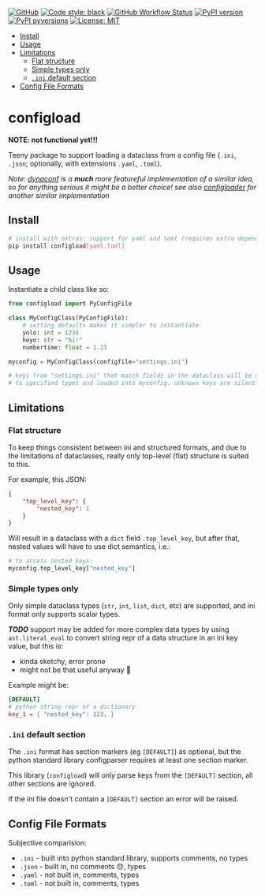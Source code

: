 [![GitHub](https://img.shields.io/badge/GitHub-noahp/configload-8da0cb?style=for-the-badge&logo=github)](https://github.com/noahp/configload)
[![Code style:
black](https://img.shields.io/badge/code%20style-black-000000.svg?style=for-the-badge)](https://github.com/ambv/black)
[![GitHub Workflow
Status](https://img.shields.io/github/workflow/status/noahp/configload/main-ci?style=for-the-badge&logo=github-actions&logoColor=white)](https://github.com/noahp/configload/actions)
[![PyPI
version](https://img.shields.io/pypi/v/configload.svg?style=for-the-badge&logo=PyPi&logoColor=white)](https://pypi.org/project/configload/)
[![PyPI
pyversions](https://img.shields.io/pypi/pyversions/configload.svg?style=for-the-badge&logo=python&logoColor=white&color=ff69b4)](https://pypi.python.org/pypi/configload/)
[![License:
MIT](https://img.shields.io/badge/License-MIT-brightgreen.svg?style=for-the-badge)](https://opensource.org/licenses/MIT)

- [Install](#install)
- [Usage](#usage)
- [Limitations](#limitations)
  - [Flat structure](#flat-structure)
  - [Simple types only](#simple-types-only)
  - [`.ini` default section](#ini-default-section)
- [Config File Formats](#config-file-formats)

<!-- omit in toc -->
# configload

**NOTE: not functional yet!!!**

Teeny package to support loading a dataclass from a config file (`.ini`,
`.json`; optionally, with extensions `.yaml`, `.toml`).

_Note: [dynaconf](https://github.com/rochacbruno/dynaconf) is a **much** more
featureful implementation of a similar idea, so for anything serious it might be
a better choice! see also [configloader](https://pypi.org/project/configloader/)
for another similar implementation_

## Install

```bash
# install with extras: support for yaml and toml (requires extra dependencies)
pip install configload[yaml,toml]
```

## Usage

Instantiate a child class like so:

```python
from configload import PyConfigFile

class MyConfigClass(PyConfigFile):
    # setting defaults makes it simpler to instantiate
    yolo: int = 1234
    heyo: str = "hi!"
    numbertime: float = 1.23

myconfig = MyConfigClass(configfile="settings.ini")

# keys from "settings.ini" that match fields in the dataclass will be converted
# to specified types and loaded into myconfig. unknown keys are silently skipped
```

## Limitations

### Flat structure

To keep things consistent between ini and structured formats, and due to the
limitations of dataclasses, really only top-level (flat) structure is suited to
this.

For example, this JSON:

```json
{
    "top_level_key": {
        "nested_key": 1
    }
}
```

Will result in a dataclass with a `dict` field `.top_level_key`, but after that,
nested values will have to use dict semantics, i.e.:

```python
# to access nested keys:
myconfig.top_level_key["nested_key"]
```

### Simple types only

Only simple dataclass types (`str`, `int`, `list`, `dict`, etc) are supported,
and ini format only supports scalar types.

_**TODO**_ support may be added for more complex data types by using
`ast.literal_eval` to convert string repr of a data structure in an ini key
value, but this is:

- kinda sketchy, error prone
- might not be that useful anyway 🤷

Example might be:

```ini
[DEFAULT]
# python string repr of a dictionary
key_1 = { "nested_key": 123, }
```

### `.ini` default section

The `.ini` format has section markers (eg `[DEFAULT]`) as optional, but the
python standard library configparser requires at least one section marker.

This library (`configload`) will _only_ parse keys from the `[DEFAULT]`
section, all other sections are ignored.

If the ini file doesn't contain a `[DEFAULT]` section an error will be raised.

## Config File Formats

Subjective comparision:

- `.ini` - built into python standard library, supports comments, no types
- `.json` - built in, no comments 😞, types
- `.yaml` - not built in, comments, types
- `.toml` - not built in, comments, types
